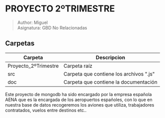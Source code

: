 # PROYECTO 2ºTRIMESTRE
> Author: Miguel  
> Asignatura: GBD No Relacionadas
## Carpetas
| Carpeta | Descripcion |
| ------ | ------ |
| Proyecto_2ºTrimestre | Carpeta raíz |
| src | Carpeta que contiene los archivos ".js" |
| doc |  Carpeta que contiene la documentación |

Este proyecto de mongodb ha sido encargado por la empresa española
AENA que es la encargada de los aeropuertos españoles, con lo que 
en nuestra base de datos recogeremos los aviones que utiliza, trabajadores
contratados, vuelos entre destinos etc..